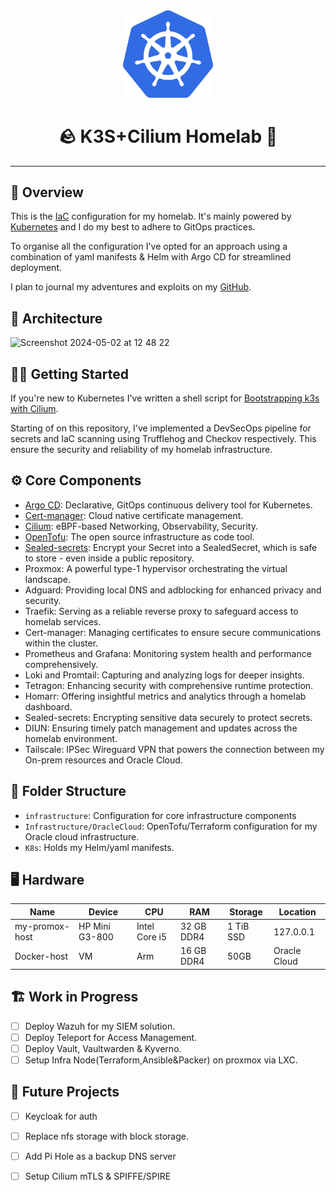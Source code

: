 <div align="center">

<img src="https://raw.githubusercontent.com/vehagn/homelab/main/docs/assets/kubernetes.svg" width="144px" alt="3s logo"/>

# 🪨 K3S+Cilium Homelab 🏡

</div>

---

## 📝 Overview

This is the [IaC](https://github.com/zazathomas/Homelab/tree/main/Infrastructure/OracleCloud/Terraform) configuration for my homelab.
It's mainly powered by [Kubernetes](https://kubernetes.io/) and I do my best to adhere to GitOps practices.

To organise all the configuration I've opted for an approach using a combination of yaml manifests & Helm with Argo CD for streamlined deployment.

I plan to journal my adventures and exploits on my [GitHub](https://github.com/zazathomas/Homelab).

## 📝 Architecture

<img width="1626" alt="Screenshot 2024-05-02 at 12 48 22" src="https://github.com/zazathomas/Homelab/assets/21116259/1fcd4aff-6001-42df-85ed-8b183087d17b">

## 🧑‍💻 Getting Started

If you're new to Kubernetes I've written a shell script for [Bootstrapping k3s with Cilium](https://github.com/zazathomas/Homelab/tree/main/K8s/K3s%2BCilium).

Starting of on this repository, I've implemented a DevSecOps pipeline for secrets and IaC scanning using Trufflehog and Checkov respectively. This ensure the security and reliability of my homelab infrastructure.

## ⚙️ Core Components

- [Argo CD](https://argo-cd.readthedocs.io/en/stable/): Declarative, GitOps continuous delivery tool for Kubernetes.
- [Cert-manager](https://cert-manager.io/): Cloud native certificate management.
- [Cilium](https://cilium.io/): eBPF-based Networking, Observability, Security.
- [OpenTofu](https://opentofu.org/): The open source infrastructure as code tool.
- [Sealed-secrets](https://github.com/bitnami-labs/sealed-secrets): Encrypt your Secret into a SealedSecret, which is
  safe to store - even inside a public repository.
- Proxmox: A powerful type-1 hypervisor orchestrating the virtual landscape.
- Adguard: Providing local DNS and adblocking for enhanced privacy and security.
- Traefik: Serving as a reliable reverse proxy to safeguard access to homelab services.
- Cert-manager: Managing certificates to ensure secure communications within the cluster.
- Prometheus and Grafana: Monitoring system health and performance comprehensively.
- Loki and Promtail: Capturing and analyzing logs for deeper insights.
- Tetragon: Enhancing security with comprehensive runtime protection.
- Homarr: Offering insightful metrics and analytics through a homelab dashboard.
- Sealed-secrets: Encrypting sensitive data securely to protect secrets.
- DIUN: Ensuring timely patch management and updates across the homelab environment.
- Tailscale: IPSec Wireguard VPN that powers the connection between my On-prem resources and Oracle Cloud.

## 📂 Folder Structure

* `infrastructure`: Configuration for core infrastructure components
* `Infrastructure/OracleCloud`: OpenTofu/Terraform configuration for my Oracle cloud infrastructure.
* `K8s`: Holds my Helm/yaml manifests.

## 🖥️ Hardware

| Name   | Device                    | CPU             | RAM            | Storage    |  Location    |
|--------|---------------------------|-----------------|----------------|------------|--------------|
| my-promox-host   |HP Mini G3-800 | Intel Core i5 | 32 GB DDR4  | 1 TiB SSD | 127.0.0.1 |
| Docker-host | VM    | Arm     | 16 GB DDR4     | 50GB | Oracle Cloud |

## 🏗️ Work in Progress
- [ ] Deploy Wazuh for my SIEM solution.
- [ ] Deploy Teleport for Access Management.
- [ ] Deploy Vault, Vaultwarden & Kyverno.
- [ ] Setup Infra Node(Terraform,Ansible&Packer) on proxmox via LXC.

## 👷‍ Future Projects

- [ ] Keycloak for auth
- [ ] Replace nfs storage with block storage.
- [ ] Add Pi Hole as a backup DNS server 
- [ ] Setup Cilium mTLS & SPIFFE/SPIRE

